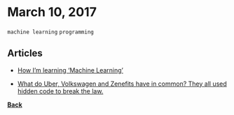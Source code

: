 # March 10, 2017

`machine learning` `programming`

## Articles

- [How I’m learning ‘Machine Learning’](https://hackernoon.com/how-im-learning-machine-learning-a0f88538eba1)

- [What do Uber, Volkswagen and Zenefits have in common? They all used hidden code to break the law.](https://medium.freecodecamp.com/dark-genius-how-programmers-at-uber-volkswagen-and-zenefits-helped-their-employers-break-the-law-b7a7939c6591)


[__Back__](../README.md)
